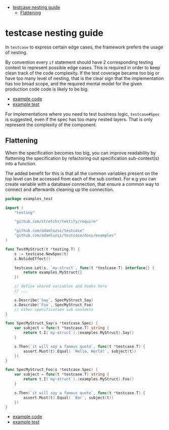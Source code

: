 <!-- START doctoc generated TOC please keep comment here to allow auto update -->
<!-- DON'T EDIT THIS SECTION, INSTEAD RE-RUN doctoc TO UPDATE -->


- [testcase nesting guide](#testcase-nesting-guide)
  - [Flattening](#flattening)

<!-- END doctoc generated TOC please keep comment here to allow auto update -->

# testcase nesting guide

In `testcase` to express certain edge cases,
the framework prefers the usage of nesting.

By convention every `if` statement should have 2 corresponding testing context to represent possible edge cases.
This is required in order to keep clean track of the code complexity.
If the test coverage became too big or have too many level of nesting, 
that is the clear sign that the implementation has too broad scope,
and the required mental model for the given production code code is likely to be big.

* [example code](/docs/examples/ValidateName.go)
* [example test](/docs/examples/ValidateName_test.go)

For implementations where you need to test business logic, 
`testcase#Spec` is suggested, even if the spec has too many nested layers.
That is only represent the complexity of the component.

## Flattening

When the specification becomes too big,
you can improve readability by flattening the specification
by refactoring out specification sub-context(s) into a function.

The added benefit for this is that all the common variables present on the top level
can be accessed from each of the sub context.
For e.g you can create variable with a database connection,
that ensure a common way to connect and afterwards cleaning up the connection.  

```go
package examples_test

import (
	"testing"

	"github.com/stretchr/testify/require"

	"github.com/adamluzsi/testcase"
	"github.com/adamluzsi/testcase/docs/examples"
)

func TestMyStruct(t *testing.T) {
	s := testcase.NewSpec(t)
	s.NoSideEffect()

	testcase.Let(s, `my-struct`, func(t *testcase.T) interface{} {
		return examples.MyStruct{}
	})

	// define shared variables and hooks here
	// ...

	s.Describe(`Say`, SpecMyStruct_Say)
	s.Describe(`Foo`, SpecMyStruct_Foo)
	// other specification sub contexts
}

func SpecMyStruct_Say(s *testcase.Spec) {
	var subject = func(t *testcase.T) string {
		return t.I(`my-struct`).(examples.MyStruct).Say()
	}

	s.Then(`it will say a famous quote`, func(t *testcase.T) {
		assert.Must(t).Equal( `Hello, World!`, subject(t))
	})
}

func SpecMyStruct_Foo(s *testcase.Spec) {
	var subject = func(t *testcase.T) string {
		return t.I(`my-struct`).(examples.MyStruct).Foo()
	}

	s.Then(`it will say a famous quote`, func(t *testcase.T) {
		assert.Must(t).Equal( `Bar`, subject(t))
	})
}
```

* [example code](/docs/examples/MyStruct.go)
* [example test](/docs/examples/MyStruct_test.go)
